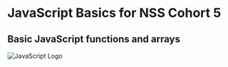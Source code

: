 # JavaScript Basics for NSS Cohort 5
## Basic JavaScript functions and arrays

![JavaScript Logo](http://res.cloudinary.com/emma/image/upload/v1486004113/javascriptIcon_qfarkq.png "JavaScript Logo")

